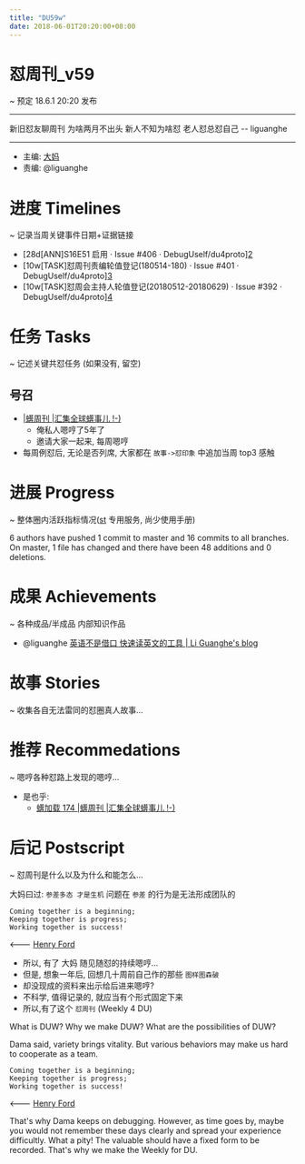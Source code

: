```yaml
---
title: "DU59w"
date: 2018-06-01T20:20:00+08:00
---
```


# 怼周刊\_v59
\~ 预定 18.6.1 20:20 发布

---- 

新旧怼友聊周刊 为啥两月不出头
新人不知为啥怼 老人怼总怼自己
	             -- liguanghe

---- 

- 主编: [大妈][1]
- 责编: @liguanghe


# 进度 Timelines
\~ 记录当周关键事件日期+证据链接

- [28d\[ANN]S16E51 启用 · Issue #406 · DebugUself/du4proto][2]
- [10w\[TASK]怼周刊责编轮值登记(180514-180) · Issue #401 · DebugUself/du4proto][3]
- [10w\[TASK]怼周会主持人轮值登记(20180512-20180629) · Issue #392 · DebugUself/du4proto][4]


# 任务 Tasks
\~ 记述关键共怼任务 (如果没有, 留空)

## 号召

- [|蠎周刊 |汇集全球蠎事儿 !-)][5]
	+ 俺私人嗯哼了5年了
	+ 邀请大家一起来, 每周嗯哼
- 每周例怼后, 无论是否列席, 大家都在 `故事->怼印象` 中追加当周 top3 感触



# 进展 Progress
\~ 整体圈内活跃指标情况([st][6] 专用服务, 尚少使用手册)

6 authors have pushed 1 commit to master and 16 commits to all branches. On master, 1 file has changed and there have been 48 additions and 0 deletions. 



# 成果 Achievements
\~ 各种成品/半成品 内部知识作品
- @liguanghe [英语不是借口 快速读英文的工具 | Li Guanghe's blog][7]

# 故事 Stories
\~ 收集各自无法雷同的怼圈真人故事...

# 推荐 Recommedations
\~ 嗯哼各种怼路上发现的嗯哼...

- 是也乎:
	+ [蠎加载 174 |蠎周刊 |汇集全球蠎事儿 !-)][8]


# 后记 Postscript
\~ 怼周刊是什么以及为什么和能怎么...

大妈曰过: `参差多态 才是生机`
问题在 `参差` 的行为是无法形成团队的

	Coming together is a beginning; 
	Keeping together is progress; 
	Working together is success!

\<--- [Henry Ford][9]

- 所以, 有了 大妈 随见随怼的持续嗯哼...
- 但是, 想象一年后, 回想几十周前自己作的那些 `图样图森破` 
- 却没现成的资料来出示给后进来嗯哼?
- 不科学, 值得记录的, 就应当有个形式固定下来
- 所以,有了这个 `怼周刊` (Weekly 4 DU)

What is DUW?
Why we make DUW?
What are the possibilities of DUW?

Dama said, variety brings vitality.
But various behaviors may make us hard to cooperate as a team.

	Coming together is a beginning; 
	Keeping together is progress; 
	Working together is success!

\<--- [Henry Ford][10]

That's why Dama keeps on debugging.
However, as time goes by, maybe you would not remember these days clearly and spread your experience difficultly.
What a pity!
The valuable should have a fixed form to be recorded.
That's why we make the Weekly for DU.



[1]:	http://du.zoomquiet.io/2014-02/ac0-zq/
[2]:	https://github.com/DebugUself/du4proto/issues/406
[3]:	https://github.com/DebugUself/du4proto/issues/401
[4]:	https://github.com/DebugUself/du4proto/issues/392
[5]:	http://weekly.pychina.org/archives.html
[6]:	https://github.com/DebugUself/du4proto/tree/DU_tools/st
[7]:	https://liguanghe.github.io/2018/05/24/TLTranslation/
[8]:	http://weekly.pychina.org/importpython/importpython-174.html
[9]:	https://www.brainyquote.com/quotes/quotes/h/henryford121997.html
[10]:	https://www.brainyquote.com/quotes/quotes/h/henryford121997.html